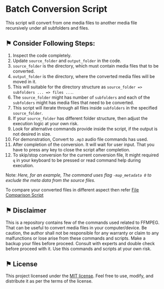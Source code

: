 # Batch Conversion Script

This script will convert from one media files to another media file recursively under all subfolders and files.

## &#9873; Consider Following Steps:

1. Inspect the code completely.
2. Update `source_folder` and `output_folder` in the code.
3. `source_folder` is the directory, which must contain media files that to be converted.
4. `output_folder` is the directory, where the converted media files will be moved in it.
5. This will suitable for the directory structure as `source_folder => subfolders ... => files ...`.
6. The `source_folder` might has number of `subfolders` and each of the `subfolders` might has media files that need to be converted.
7. This script will iterate through all files inside `subfolders` in the specified `source_folder`.
8. If your `source_folder` has different folder structure, then adjust the execution logic at your own risk.
9. Look for alternative commands provide inside the script, if the output is not desired in size.
10. For demonstration, Convert to `.mp3` audio file commands has used.
11. After completion of the conversion. It will wait for user input. That you have to press any key to close the script after completion.
12. To skip/stop conversion for the current conversion file, It might required `q` in your keyboard to be pressed or read command help during execution.

Note: *Here, for an example, The command uses flag `-map_metadata 0` to exclude the meta data from the source files.*

To compare your converted files in different aspect then refer [File Comparison Script](../README.md)

## &#9873; Disclaimer

This is a repository contains few of the commands used related to FFMPEG. That can be useful to convert media files in your computer/device. Be caution, the author shall not be responsible for any warranty or claim to any malfunctions or lose arise from these commands and scripts. Make a backup your files before proceed. Consult with experts and double check before proceed with it. Use this commands and scripts at your own risk.

## &#9873; License

This project licensed under the [MIT license](../../LICENSE). Feel free to use, modify, and distribute it as per the terms of the license.
